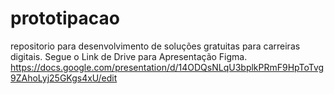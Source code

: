 # prototipacao
repositorio para desenvolvimento de soluções gratuitas para carreiras digitais.
Segue o Link de Drive para Apresentação Figma. https://docs.google.com/presentation/d/14ODQsNLqU3bplkPRmF9HpToTvg9ZAhoLyj25GKgs4xU/edit
